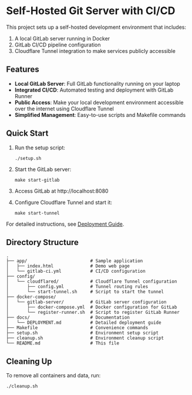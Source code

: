 # Self-Hosted Git Server with CI/CD

This project sets up a self-hosted development environment that includes:

1. A local GitLab server running in Docker
2. GitLab CI/CD pipeline configuration
3. Cloudflare Tunnel integration to make services publicly accessible

## Features

- **Local GitLab Server**: Full GitLab functionality running on your laptop
- **Integrated CI/CD**: Automated testing and deployment with GitLab Runner
- **Public Access**: Make your local development environment accessible over the internet using Cloudflare Tunnel
- **Simplified Management**: Easy-to-use scripts and Makefile commands

## Quick Start

1. Run the setup script:
   ```
   ./setup.sh
   ```

2. Start the GitLab server:
   ```
   make start-gitlab
   ```

3. Access GitLab at http://localhost:8080

4. Configure Cloudflare Tunnel and start it:
   ```
   make start-tunnel
   ```

For detailed instructions, see [Deployment Guide](docs/DEPLOYMENT.md).

## Directory Structure

```
.
├── app/                        # Sample application
│   ├── index.html              # Demo web page
│   └── gitlab-ci.yml           # CI/CD configuration
├── config/
│   └── cloudflared/            # Cloudflare Tunnel configuration
│       ├── config.yml          # Tunnel routing rules
│       └── start-tunnel.sh     # Script to start the tunnel
├── docker-compose/
│   └── gitlab-server/          # GitLab server configuration
│       ├── docker-compose.yml  # Docker configuration for GitLab
│       └── register-runner.sh  # Script to register GitLab Runner
├── docs/                       # Documentation
│   └── DEPLOYMENT.md           # Detailed deployment guide
├── Makefile                    # Convenience commands
├── setup.sh                    # Environment setup script
├── cleanup.sh                  # Environment cleanup script
└── README.md                   # This file
```

## Cleaning Up

To remove all containers and data, run:
```
./cleanup.sh
``` 